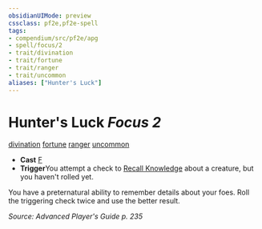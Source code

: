 ```yaml
---
obsidianUIMode: preview
cssclass: pf2e,pf2e-spell
tags:
- compendium/src/pf2e/apg
- spell/focus/2
- trait/divination
- trait/fortune
- trait/ranger
- trait/uncommon
aliases: ["Hunter's Luck"]
---
```

# Hunter's Luck *Focus 2*   
[divination](../../Rules/traits/divination.md)  [fortune](../../Rules/traits/fortune.md)  [ranger](../../Rules/traits/ranger.md)  [uncommon](../../Rules/traits/uncommon.md)  

- **Cast** [F](../../Rules/core-rulebook/chapter-9-playing-the-game.md#Actions "Free Action") 
- **Trigger**You attempt a check to [Recall Knowledge](../../Rules/actions/recall-knowledge.md) about a creature, but you haven't rolled yet.

You have a preternatural ability to remember details about your foes. Roll the triggering check twice and use the better result.

*Source: Advanced Player's Guide p. 235*